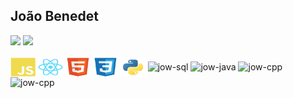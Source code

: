 ## João Benedet
<div style="display: inline_block">
  <img height="180em" src="https://github-readme-stats.vercel.app/api?username=joaobenedetmachado&show_icons=true&theme=dark&include_all_commits=true&count_private=false"/>
  <img height="180em" src="https://github-readme-stats.vercel.app/api/top-langs/?username=joaobenedetmachado&layout=compact&langs_count=6&theme=dark"/>
</div>
<div style="display: inline_block"><br>
  <img align="center" alt="jow-Js" height="30" width="40" src="https://raw.githubusercontent.com/devicons/devicon/master/icons/javascript/javascript-plain.svg">
  <img align="center" alt="jow-React" height="30" width="40" src="https://raw.githubusercontent.com/devicons/devicon/master/icons/react/react-original.svg">
  <img align="center" alt="jow-HTML" height="30" width="40" src="https://raw.githubusercontent.com/devicons/devicon/master/icons/html5/html5-original.svg">
  <img align="center" alt="jow-CSS" height="30" width="40" src="https://raw.githubusercontent.com/devicons/devicon/master/icons/css3/css3-original.svg">
  <img align="center" alt="jow-Python" height="30" width="40" src="https://raw.githubusercontent.com/devicons/devicon/master/icons/python/python-original.svg">
  <img align="center" alt="jow-sql" height="30" width="40" src="https://cdn.jsdelivr.net/gh/devicons/devicon/icons/sqlite/sqlite-original.svg" />
  <img align="center" alt="jow-java" height="30" width="40" src="https://cdn.jsdelivr.net/gh/devicons/devicon/icons/java/java-original.svg" />
  <img align="center" alt="jow-cpp" width="34" src="https://img.icons8.com/color/600/spring-logo.png" />
  <img align="center" alt="jow-cpp" height="30" width="40" src="https://upload.wikimedia.org/wikipedia/commons/1/18/ISO_C%2B%2B_Logo.svg" />

</div>
  
